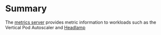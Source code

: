 # Summary
The [metrics server](https://github.com/kubernetes-sigs/metrics-server) provides metric information to workloads such as the Vertical Pod Autoscaler and [Headlamp](/manifests/headlamp) 